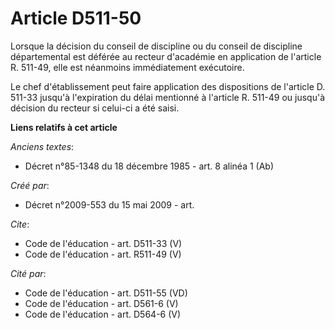 # Article D511-50

Lorsque la décision du conseil de discipline ou du conseil de discipline départemental est déférée au recteur d'académie en
application de l'article R. 511-49, elle est néanmoins immédiatement exécutoire. 

Le chef d'établissement peut faire application des dispositions de l'article D. 511-33 jusqu'à l'expiration du délai
mentionné à l'article R. 511-49 ou jusqu'à décision du recteur si celui-ci a été saisi.

**Liens relatifs à cet article**

_Anciens textes_:

  - Décret n°85-1348 du 18 décembre 1985 - art. 8 alinéa 1 (Ab)

_Créé par_:

  - Décret n°2009-553 du 15 mai 2009 - art.

_Cite_:

  - Code de l'éducation - art. D511-33 (V)
  - Code de l'éducation - art. R511-49 (V)

_Cité par_:

  - Code de l'éducation - art. D511-55 (VD)
  - Code de l'éducation - art. D561-6 (V)
  - Code de l'éducation - art. D564-6 (V)

